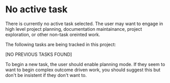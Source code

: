 # No active task

There is currently no active task selected. The user may want to engage in high level project planning, documentation maintainance, project exploration, or other non-task oreinted work.

The following tasks are being tracked in this project:

[NO PREVIOUS TASKS FOUND]

To begin a new task, the user should enable planning mode. If they seem to want to begin complex outcome driven work, you should suggest this but don't be insistent if they don't want to.